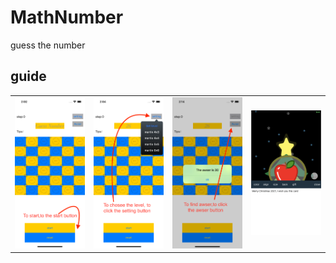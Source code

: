 # MathNumber
guess the number

## guide 
|||||
|--|--|--|--|
| <img src="https://github.com/grataZhang/MathNumber/blob/main/version_1/h1.png" width="200"/> | <img src="https://github.com/grataZhang/MathNumber/blob/main/version_1/h2.png" width="200"/> | <img src="https://github.com/grataZhang/MathNumber/blob/main/version_1/h3.png" width="200"/> | <img src="https://github.com/KOKOSeries/GiftCard-Chirsmas-/blob/main/Fisrt%20Vesion%20%20Browse/Screen%20Shot%202020-12-22%20at%2012.03.51%20PM.png" width="200"/> | 

